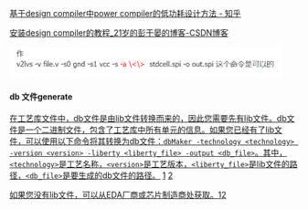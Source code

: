 [基于design compiler中power compiler的低功耗设计方法 - 知乎](https://zhuanlan.zhihu.com/p/95913984)


[安装design compiler的教程\_21岁的彭于晏的博客-CSDN博客](https://blog.csdn.net/DO_NOT_LOVE_ME/article/details/105899207)


![](https://raw.githubusercontent.com/acdefg/cdn/main/obsidian/20230530171146.png)

#### db 文件generate
[在工艺库文件中，db文件是由lib文件转换而来的，因此您需要先有lib文件。db文件是一个二进制文件，包含了工艺库中所有单元的信息。如果您已经有了lib文件，可以使用以下命令将其转换为db文件：`dbMaker -technology <technology> -version <version> -liberty <liberty_file> -output <db_file>`。其中，`<technology>`是工艺名称，`<version>`是工艺版本，`<liberty_file>`是lib文件的路径，`<db_file>`是要生成的db文件的路径。](https://blog.csdn.net/qq_41019681/article/details/118465237) [1](https://blog.csdn.net/qq_41019681/article/details/118465237) [2](https://zhuanlan.zhihu.com/p/243485197)

[如果您没有lib文件，可以从EDA厂商或芯片制造商处获取。](https://blog.csdn.net/qq_41019681/article/details/118465237)[1](https://blog.csdn.net/qq_41019681/article/details/118465237)[2](https://zhuanlan.zhihu.com/p/243485197)

